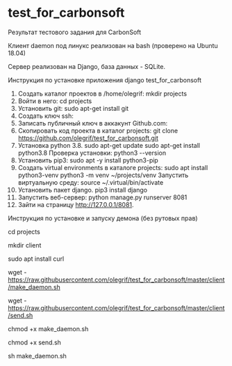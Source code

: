 # test_for_carbonsoft
Результат тестового задания для CarbonSoft

Клиент daemon под линукс реализован на bash (проверено на Ubuntu 18.04)

Сервер реализован на Django, база данных - SQLite.

Инструкция по установке приложения django test_for_carbonsoft

1. Создать каталог проектов в /home/olegrif:
mkdir projects
2. Войти в него:
cd projects
3. Установить git:
sudo apt-get install git
4. Создать ключ ssh:
5. Записать публичный ключ в аккакунт Github.com:
6. Скопировать код проекта в каталог projects:
git clone https://github.com/olegrif/test_for_carbonsoft.git
7. Установка python 3.8.
sudo apt-get update
sudo apt-get install python3.8
Проверка установки:
python3 --version
8. Установить pip3:
sudo apt -y install python3-pip
9. Создать virtual environments в каталоге projects:
sudo apt install python3-venv
python3 -m venv ~/projects/venv
Запустить виртуальную среду:
source ~/.virtual/bin/activate
10. Установить пакет django.
pip3 install django
11. Запустить веб-сервер:
python manage.py runserver 8081
12. Зайти на страницу http://127.0.0.1/8081.

Инструкция по установке и запуску демона (без рутовых прав)

cd projects

mkdir client

sudo apt install curl

wget - https://raw.githubusercontent.com/olegrif/test_for_carbonsoft/master/client/make_daemon.sh

wget - https://raw.githubusercontent.com/olegrif/test_for_carbonsoft/master/client/send.sh

chmod +x make_daemon.sh

chmod +x send.sh

sh make_daemon.sh
